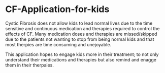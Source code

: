 # CF-Application-for-kids

Cystic Fibrosis does not allow kids to lead normal lives due to the time sensitive and continuous medication and therapies required to control the effects of CF.
Many medication doses and therapies are missed/skipped due to the patients not wanting to stop from being normal kids and that most therpies are time consuming and 
unejoyable. 

This application hopes to engage kids more in their treatment; to not only understand their medications and therapies but also remind and enagge them in their therpaies. 
